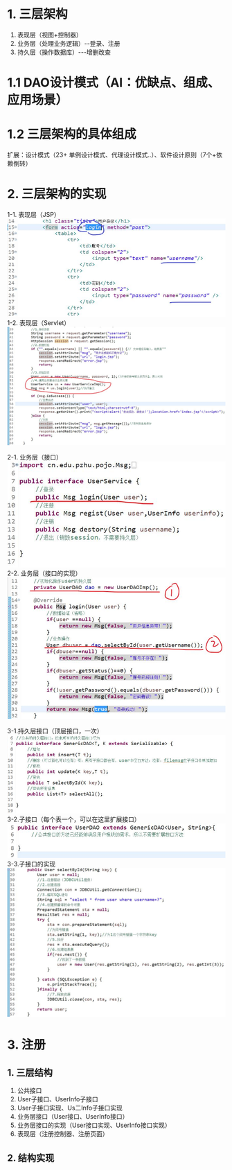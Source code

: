 # 1. 三层架构
1. 表现层（视图+控制器）
2. 业务层（处理业务逻辑）--登录、注册
3. 持久层（操作数据库）---增删改查
# 1.1 DAO设计模式（AI：优缺点、组成、应用场景）
# 1.2 三层架构的具体组成
扩展：设计模式（23+ 单例设计模式、代理设计模式..）、软件设计原则（7个+依赖倒转）

# 2. 三层架构的实现
1-1. 表现层（JSP）
![](day08_files/1.jpg)
1-2. 表现层（Servlet）
![](day08_files/2.jpg)

2-1. 业务层（接口）
![](day08_files/3.jpg)
2-2. 业务层（接口的实现）
![](day08_files/4.jpg)

3-1.持久层接口（顶层接口，一次）
![](day08_files/5.jpg)
3-2.子接口（每个表一个，可以在这里扩展接口）
![](day08_files/6.jpg)
3-3.子接口的实现
![](day08_files/7.jpg)

# 3. 注册
## 1. 三层结构
1. 公共接口
2. User子接口、UserInfo子接口
3. User子接口实现、Us二Info子接口实现
4. 业务层接口（User接口、UserInfo接口）
5. 业务层接口的实现（User接口实现、UserInfo接口实现）
6. 表现层（注册控制器、注册页面）
## 2. 结构实现